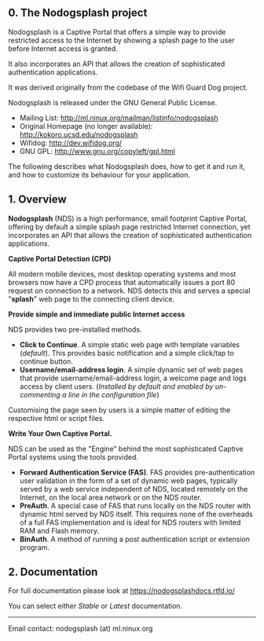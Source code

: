 ## 0. The Nodogsplash project

Nodogsplash is a Captive Portal that offers a simple way to provide restricted access to the Internet by showing a splash page to the user before Internet access is granted.

It also incorporates an API that allows the creation of sophisticated authentication applications.

It was derived originally from the codebase of the Wifi Guard Dog project.

Nodogsplash is released under the GNU General Public License.

* Mailing List: http://ml.ninux.org/mailman/listinfo/nodogsplash
* Original Homepage (no longer available): http://kokoro.ucsd.edu/nodogsplash
* Wifidog: http://dev.wifidog.org/
* GNU GPL: http://www.gnu.org/copyleft/gpl.html

The following describes what Nodogsplash does, how to get it and run it, and
how to customize its behaviour for your application.

## 1. Overview

**Nodogsplash** (NDS) is a high performance, small footprint Captive Portal, offering by default a simple splash page restricted Internet connection, yet incorporates an API that allows the creation of sophisticated authentication applications.

**Captive Portal Detection (CPD)**

 All modern mobile devices, most desktop operating systems and most browsers now have a CPD process that automatically issues a port 80 request on connection to a network. NDS detects this and serves a special "**splash**" web page to the connecting client device.

**Provide simple and immediate public Internet access**

 NDS provides two pre-installed methods.

 * **Click to Continue**. A simple static web page with template variables (*default*). This provides basic notification and a simple click/tap to continue button.
 * **Username/email-address login**. A simple dynamic set of web pages that provide username/email-address login, a welcome page and logs access by client users. (*Installed by default and enabled by un-commenting a line in the configuration file*)

Customising the page seen by users is a simple matter of editing the respective html or script files.

**Write Your Own Captive Portal.**

 NDS can be used as the "Engine" behind the most sophisticated Captive Portal systems using the tools provided.

 * **Forward Authentication Service (FAS)**. FAS provides pre-authentication user validation in the form of a set of dynamic web pages, typically served by a web service independent of NDS, located remotely on the Internet, on the local area network or on the NDS router.
 * **PreAuth**. A special case of FAS that runs locally on the NDS router with dynamic html served by NDS itself. This requires none of the overheads of a full FAS implementation and is ideal for NDS routers with limited RAM and Flash memory.
 * **BinAuth**. A method of running a post authentication script or extension program.


## 2. Documentation

For full documentation please look at https://nodogsplashdocs.rtfd.io/

You can select either *Stable* or *Latest* documentation.

---

Email contact: nodogsplash (at) ml.ninux.org
